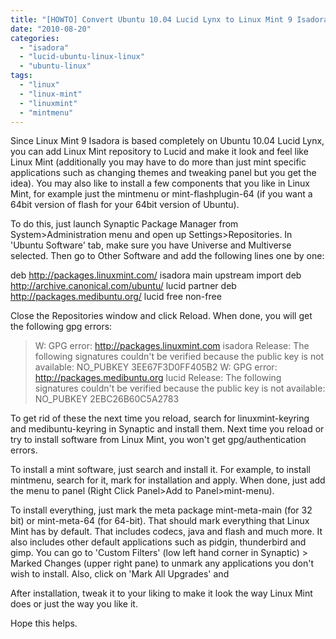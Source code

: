 ```yaml
---
title: "[HOWTO] Convert Ubuntu 10.04 Lucid Lynx to Linux Mint 9 Isadora"
date: "2010-08-20"
categories: 
  - "isadora"
  - "lucid-ubuntu-linux-linux"
  - "ubuntu-linux"
tags: 
  - "linux"
  - "linux-mint"
  - "linuxmint"
  - "mintmenu"
---
```


Since Linux Mint 9 Isadora is based completely on Ubuntu 10.04 Lucid Lynx, you can add Linux Mint repository to Lucid and make it look and feel like Linux Mint (additionally you may have to do more than just mint specific applications such as changing themes and tweaking panel but you get the idea). You may also like to install a few components that you like in Linux Mint, for example just the mintmenu or mint-flashplugin-64 (if you want a 64bit version of flash for your 64bit version of Ubuntu).

To do this, just launch Synaptic Package Manager from System>Administration menu and open up Settings>Repositories. In 'Ubuntu Software' tab, make sure you have Universe and Multiverse selected. Then go to Other Software and add the following lines one by one:

deb http://packages.linuxmint.com/ isadora main upstream import
deb http://archive.canonical.com/ubuntu/ lucid partner
deb http://packages.medibuntu.org/ lucid free non-free

Close the Repositories window and click Reload. When done, you will get the following gpg errors:

> W: GPG error: http://packages.linuxmint.com isadora Release: The following signatures couldn't be verified because the public key is not available: NO\_PUBKEY 3EE67F3D0FF405B2 W: GPG error: http://packages.medibuntu.org lucid Release: The following signatures couldn't be verified because the public key is not available: NO\_PUBKEY 2EBC26B60C5A2783

To get rid of these the next time you reload, search for linuxmint-keyring and medibuntu-keyring in Synaptic and install them. Next time you reload or try to install software from Linux Mint, you won't get gpg/authentication errors.

To install a mint software, just search and install it. For example, to install mintmenu, search for it, mark for installation and apply. When done, just add the menu to panel (Right Click Panel>Add to Panel>mint-menu).

To install everything, just mark the meta package mint-meta-main (for 32 bit) or mint-meta-64 (for 64-bit). That should mark everything that Linux Mint has by default. That includes codecs, java and flash and much more. It also includes other default applications such as pidgin, thunderbird and gimp. You can go to 'Custom Filters' (low left hand corner in Synaptic) > Marked Changes (upper right pane) to unmark any applications you don't wish to install. Also, click on 'Mark All Upgrades' and

After installation, tweak it to your liking to make it look the way Linux Mint does or just the way you like it.

Hope this helps.
